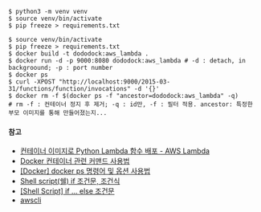 ```shell
$ python3 -m venv venv
$ source venv/bin/activate
$ pip freeze > requirements.txt 
```

```shell
$ source venv/bin/activate
$ pip freeze > requirements.txt 
$ docker build -t dododock:aws_lambda .
$ docker run -d -p 9000:8080 dododock:aws_lambda # -d : detach, in backgroound; -p : port number
$ docker ps
$ curl -XPOST "http://localhost:9000/2015-03-31/functions/function/invocations" -d '{}'
$ docker rm -f $(docker ps -f "ancestor=dododock:aws_lambda" -q)
# rm -f : 컨테이너 정지 후 제거; -q : id만, -f : 필터 적용. ancestor: 특정한 부모 이미지를 통해 만들어졌는지...
```

#### 참고
* [컨테이너 이미지로 Python Lambda 함수 배포 - AWS Lambda](https://docs.aws.amazon.com/ko_kr/lambda/latest/dg/python-image.html#python-alt-test)
* [Docker 컨테이너 관련 커맨드 사용법](https://www.daleseo.com/docker-containers/)
* [\[Docker\] docker ps 명령어 및 옵션 사용법](https://freedeveloper.tistory.com/474)
* [Shell script\(쉘\) if 조건문, 조건식](https://hand-over.tistory.com/32)
* [\[Shell Script\] if ... else 조건문](https://brownbears.tistory.com/221)
* [awscli](https://formulae.brew.sh/formula/awscli)